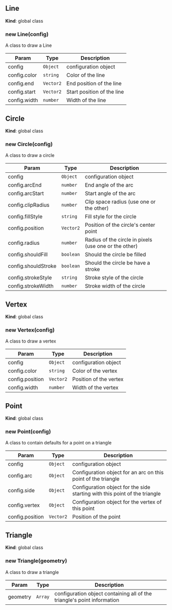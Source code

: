 <a name="Line"></a>

## Line
**Kind**: global class  
<a name="new_Line_new"></a>

### new Line(config)
A class to draw a Line


| Param | Type | Description |
| --- | --- | --- |
| config | <code>Object</code> | configuration object |
| config.color | <code>string</code> | Color of the line |
| config.end | <code>Vector2</code> | End position of the line |
| config.start | <code>Vector2</code> | Start position of the line |
| config.width | <code>number</code> | Width of the line |

<a name="Circle"></a>

## Circle
**Kind**: global class  
<a name="new_Circle_new"></a>

### new Circle(config)
A class to draw a circle


| Param | Type | Description |
| --- | --- | --- |
| config | <code>Object</code> | configuration object |
| config.arcEnd | <code>number</code> | End angle of the arc |
| config.arcStart | <code>number</code> | Start angle of the arc |
| config.clipRadius | <code>number</code> | Clip space radius (use one or the other) |
| config.fillStyle | <code>string</code> | Fill style for the circle |
| config.position | <code>Vector2</code> | Position of the circle's center point |
| config.radius | <code>number</code> | Radius of the circle in pixels (use one or the other) |
| config.shouldFill | <code>boolean</code> | Should the circle be filled |
| config.shouldStroke | <code>boolean</code> | Should the circle be have a stroke |
| config.strokeStyle | <code>string</code> | Stroke style of the circle |
| config.strokeWidth | <code>number</code> | Stroke width of the circle |

<a name="Vertex"></a>

## Vertex
**Kind**: global class  
<a name="new_Vertex_new"></a>

### new Vertex(config)
A class to draw a vertex


| Param | Type | Description |
| --- | --- | --- |
| config | <code>Object</code> | configuration object |
| config.color | <code>string</code> | Color of the vertex |
| config.position | <code>Vector2</code> | Position of the vertex |
| config.width | <code>number</code> | Width of the vertex |

<a name="Point"></a>

## Point
**Kind**: global class  
<a name="new_Point_new"></a>

### new Point(config)
A class to contain defaults for a point on a triangle


| Param | Type | Description |
| --- | --- | --- |
| config | <code>Object</code> | configuration object |
| config.arc | <code>Object</code> | Configuration object for an arc on this point of the triangle |
| config.side | <code>Object</code> | Configuration object for the side starting with this point of the triangle |
| config.vertex | <code>Object</code> | Configuration object for the vertex of this point |
| config.position | <code>Vector2</code> | Position of the point |

<a name="Triangle"></a>

## Triangle
**Kind**: global class  
<a name="new_Triangle_new"></a>

### new Triangle(geometry)
A class to draw a triangle


| Param | Type | Description |
| --- | --- | --- |
| geometry | <code>Array</code> | configuration object containing all of the triangle's point information |

